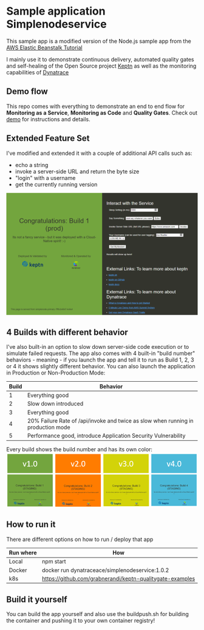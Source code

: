 
# Sample application Simplenodeservice

This sample app is a modified version of the Node.js sample app from the [AWS Elastic Beanstalk Tutorial](https://docs.aws.amazon.com/elasticbeanstalk/latest/dg/nodejs-getstarted.html)

I mainly use it to demonstrate continuous delivery, automated quality gates and self-healing of the Open Source project [Keptn](www.keptn.sh) as well as the monitoring capabilities of [Dynatrace](www.dynatrace.com)

## Demo flow
This repo comes with everything to demonstrate an end to end flow for **Monitoring as a Service**, **Monitoring as Code** and **Quality Gates**. Check out [demo](demo/Readme.md) for instructions and details.

## Extended Feature Set
I've modified and extended it with a couple of additional API calls such as:
* echo a string
* invoke a server-side URL and return the byte size
* "login" with a username
* get the currently running version

![](images/simplenodesersviceui.png)

## 4 Builds with different behavior

I've also built-in an option to slow down server-side code execution or to simulate failed requests.
The app also comes with 4 built-in "build number" behaviors - meaning - if you launch the app and tell it to run as Build 1, 2, 3 or 4 it shows slightly different behavior. You can also launch the application in Production or Non-Production Mode:

| Build | Behavior |
| ----- | --------- |
|1|Everything good |
|2|Slow down introduced |
|3|Everything good|
|4|20% Failure Rate of /api/invoke and twice as slow when running in production mode|
|5|Performance good, introduce Application Security Vulnerability |

Every build shows the build number and has its own color:
![](images/4buildoverview.png)

## How to run it

There are different options on how to run / deploy that app

| Run where | How |
| --------- | --- |
| Local     | npm start |
| Docker    | docker run dynatraceace/simplenodeservice:1.0.2 |
| k8s       | https://github.com/grabnerandi/keptn-qualitygate-examples |

## Build it yourself

You can build the app yourself and also use the buildpush.sh for building the container and pushing it to your own container registry!

